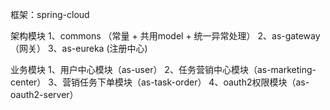 框架：spring-cloud
 
 架构模块
 1、commons （常量 + 共用model + 统一异常处理）
 2、as-gateway （网关）
 3、as-eureka (注册中心)

 业务模块
 1、用户中心模块（as-user）
 2、任务营销中心模块（as-marketing-center）
 3、营销任务下单模块（as-task-order）
 4、oauth2权限模块（as-oauth2-server）
 
 